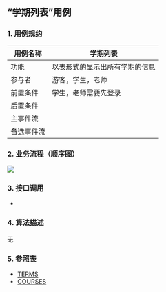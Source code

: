 ## “学期列表”用例

### 1. 用例规约

用例名称 | 学期列表
---|---
功能 | 以表形式的显示出所有学期的信息
参与者 | 游客，学生，老师
前置条件 | 学生，老师需要先登录
后置条件 | 
主事件流 | 
备选事件流 | 

### 2. 业务流程（顺序图）
![](../images/学期列表顺序图.png)

### 3. 接口调用
- 

### 4. 算法描述
无

### 5. 参照表
- [TERMS](../数据库设计.md)
- [COURSES](../数据库设计.md)

